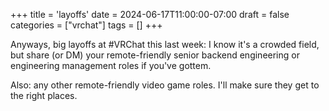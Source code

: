 +++
title = 'layoffs'
date = 2024-06-17T11:00:00-07:00
draft = false
categories = ["vrchat"]
tags = []
+++

Anyways, big layoffs at #VRChat this last week: I know it's a crowded field, but share (or DM) your remote-friendly senior backend engineering or engineering management roles if you've gottem.

Also: any other remote-friendly video game roles. I'll make sure they get to the right places.